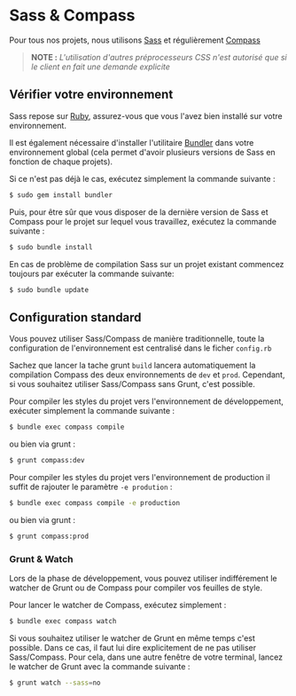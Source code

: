 
Sass & Compass
================================================================================

Pour tous nos projets, nous utilisons [Sass](http://sass-lang.com) et
régulièrement [Compass](http://compass-style.org)

> **NOTE :** _L'utilisation d'autres préprocesseurs CSS n'est autorisé que si le client en fait une demande explicite_


Vérifier votre environnement
--------------------------------------------------------------------------------

Sass repose sur [Ruby](https://www.ruby-lang.org/fr/), assurez-vous que vous
l'avez bien installé sur votre environnement.

Il est également nécessaire d'installer l'utilitaire
[Bundler](http://bundler.io/) dans votre environnement global (cela permet d'avoir plusieurs versions de Sass en fonction de chaque projets).

Si ce n'est pas déjà le cas, exécutez simplement la commande suivante :

```bash
$ sudo gem install bundler
```

Puis, pour être sûr que vous disposer de la dernière version de Sass et Compass
pour le projet sur lequel vous travaillez, exécutez la commande suivante :

```bash
$ sudo bundle install
```

En cas de problème de compilation Sass sur un projet existant commencez toujours par exécuter la commande suivante:

```bash
$ sudo bundle update
```


Configuration standard
--------------------------------------------------------------------------------

Vous pouvez utiliser Sass/Compass de manière traditionnelle, toute la configuration de l'environnement est centralisé dans le ficher `config.rb`

Sachez que lancer la tache grunt `build` lancera automatiquement la
compilation Compass des deux environnements de `dev` et `prod`. Cependant, si
vous souhaitez utiliser Sass/Compass sans Grunt, c'est possible.

Pour compiler les styles du projet vers l'environnement de développement,
exécuter simplement la commande suivante :

```bash
$ bundle exec compass compile
```

ou bien via grunt :

```bash
$ grunt compass:dev
```

Pour compiler les styles du projet vers l'environnement de production il suffit
de rajouter le paramètre `-e prodution` :

```bash
$ bundle exec compass compile -e production
```

ou bien via grunt :

```bash
$ grunt compass:prod
```


### Grunt & Watch

Lors de la phase de développement, vous pouvez utiliser indifférement le watcher de Grunt ou de Compass pour compiler vos feuilles de style.

Pour lancer le watcher de Compass, exécutez simplement :

```bash
$ bundle exec compass watch
```

Si vous souhaitez utiliser le watcher de Grunt en même temps c'est possible.
Dans ce cas, il faut lui dire explicitement de ne pas utiliser Sass/Compass.
Pour cela, dans une autre fenêtre de votre terminal, lancez le watcher de Grunt
avec la commande suivante :

```bash
$ grunt watch --sass=no
```
